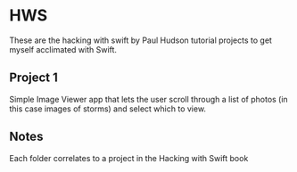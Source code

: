 # HWS
These are the hacking with swift by Paul Hudson tutorial projects to get myself acclimated with Swift.

## Project 1
Simple Image Viewer app that lets the user scroll through a list of photos (in this case images of storms) and select which to view.

## Notes
Each folder correlates to a project in the Hacking with Swift book
